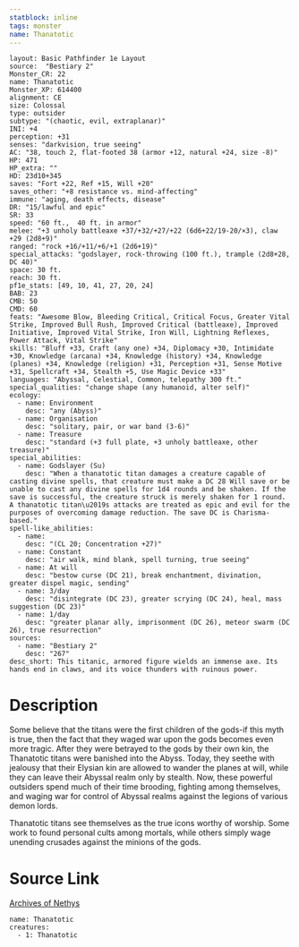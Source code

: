 ```yaml
---
statblock: inline
tags: monster
name: Thanatotic
---
```

```statblock
layout: Basic Pathfinder 1e Layout
source:  "Bestiary 2"
Monster_CR: 22
name: Thanatotic
Monster_XP: 614400
alignment: CE
size: Colossal
type: outsider
subtype: "(chaotic, evil, extraplanar)"
INI: +4
perception: +31
senses: "darkvision, true seeing"
AC: "38, touch 2, flat-footed 38 (armor +12, natural +24, size -8)"
HP: 471
HP_extra: ""
HD: 23d10+345
saves: "Fort +22, Ref +15, Will +20"
saves_other: "+8 resistance vs. mind-affecting"
immune: "aging, death effects, disease"
DR: "15/lawful and epic"
SR: 33
speed: "60 ft.,  40 ft. in armor"
melee: "+3 unholy battleaxe +37/+32/+27/+22 (6d6+22/19-20/×3), claw +29 (2d8+9)"
ranged: "rock +16/+11/+6/+1 (2d6+19)"
special_attacks: "godslayer, rock-throwing (100 ft.), trample (2d8+28, DC 40)"
space: 30 ft.
reach: 30 ft.
pf1e_stats: [49, 10, 41, 27, 20, 24]
BAB: 23
CMB: 50
CMD: 60
feats: "Awesome Blow, Bleeding Critical, Critical Focus, Greater Vital Strike, Improved Bull Rush, Improved Critical (battleaxe), Improved Initiative, Improved Vital Strike, Iron Will, Lightning Reflexes, Power Attack, Vital Strike"
skills: "Bluff +33, Craft (any one) +34, Diplomacy +30, Intimidate +30, Knowledge (arcana) +34, Knowledge (history) +34, Knowledge (planes) +34, Knowledge (religion) +31, Perception +31, Sense Motive +31, Spellcraft +34, Stealth +5, Use Magic Device +33"
languages: "Abyssal, Celestial, Common, telepathy 300 ft."
special_qualities: "change shape (any humanoid, alter self)"
ecology:
  - name: Environment
    desc: "any (Abyss)"
  - name: Organisation
    desc: "solitary, pair, or war band (3-6)"
  - name: Treasure
    desc: "standard (+3 full plate, +3 unholy battleaxe, other treasure)"
special_abilities:
  - name: Godslayer (Su)
    desc: "When a thanatotic titan damages a creature capable of casting divine spells, that creature must make a DC 28 Will save or be unable to cast any divine spells for 1d4 rounds and be shaken. If the save is successful, the creature struck is merely shaken for 1 round. A thanatotic titan\u2019s attacks are treated as epic and evil for the purposes of overcoming damage reduction. The save DC is Charisma-based."
spell-like_abilities:
  - name:
    desc: "(CL 20; Concentration +27)"
  - name: Constant
    desc: "air walk, mind blank, spell turning, true seeing"
  - name: At will
    desc: "bestow curse (DC 21), break enchantment, divination, greater dispel magic, sending"
  - name: 3/day
    desc: "disintegrate (DC 23), greater scrying (DC 24), heal, mass suggestion (DC 23)"
  - name: 1/day
    desc: "greater planar ally, imprisonment (DC 26), meteor swarm (DC 26), true resurrection"
sources:
  - name: "Bestiary 2"
    desc: "267"
desc_short: This titanic, armored figure wields an immense axe. Its hands end in claws, and its voice thunders with ruinous power.
```
# Description
Some believe that the titans were the first children of the gods-if this myth is true, then the fact that they waged war upon the gods becomes even more tragic. After they were betrayed to the gods by their own kin, the Thanatotic titans were banished into the Abyss. Today, they seethe with jealousy that their Elysian kin are allowed to wander the planes at will, while they can leave their Abyssal realm only by stealth. Now, these powerful outsiders spend much of their time brooding, fighting among themselves, and waging war for control of Abyssal realms against the legions of various demon lords.

Thanatotic titans see themselves as the true icons worthy of worship. Some work to found personal cults among mortals, while others simply wage unending crusades against the minions of the gods.
# Source Link
[Archives of Nethys](https://aonprd.com/MonsterDisplay.aspx?ItemName=Thanatotic)
```encounter-table
name: Thanatotic
creatures:
  - 1: Thanatotic
```
